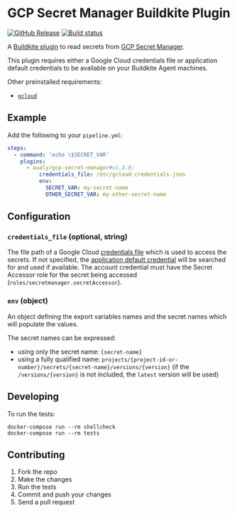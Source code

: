 # GCP Secret Manager Buildkite Plugin

[![GitHub Release](https://img.shields.io/github/release/avaly/gcp-secret-manager-buildkite-plugin.svg)](https://github.com/avaly/gcp-secret-manager-buildkite-plugin/releases) [![Build status](https://badge.buildkite.com/2d6dda24352064bc947c7affb868734d615bafeecb22102007.svg?branch=master)]()

A [Buildkite plugin](https://buildkite.com/docs/agent/v3/plugins) to read secrets from [GCP Secret Manager](https://cloud.google.com/secret-manager).

This plugin requires either a Google Cloud credentials file or application default credentials to be available on your
Buildkite Agent machines.

Other preinstalled requirements:

- [`gcloud`](https://cloud.google.com/sdk/)

## Example

Add the following to your `pipeline.yml`:

```yml
steps:
  - command: 'echo \$SECRET_VAR'
    plugins:
      - avaly/gcp-secret-manager#v1.3.0:
          credentials_file: /etc/gcloud-credentials.json
          env:
            SECRET_VAR: my-secret-name
            OTHER_SECRET_VAR: my-other-secret-name
```

## Configuration

### `credentials_file` (optional, string)

The file path of a Google Cloud [credentials file][1] which is used to access the secrets. If not specified, the
[application default credential][2] will be searched for and used if available.  The account credential must have the
Secret Accessor role for the secret being accessed (`roles/secretmanager.secretAccessor`).

### `env` (object)

An object defining the export variables names and the secret names which will populate the values.

The secret names can be expressed:

- using only the secret name: `{secret-name}`
- using a fully qualified name: `projects/{project-id-or-number}/secrets/{secret-name}/versions/{version}` (if the `/versions/{version}` is not included, the `latest` version will be used)

## Developing

To run the tests:

```shell
docker-compose run --rm shellcheck
docker-compose run --rm tests
```

## Contributing

1. Fork the repo
2. Make the changes
3. Run the tests
4. Commit and push your changes
5. Send a pull request

[1]: https://developers.google.com/workspace/guides/create-credentials#create_credentials_for_a_service_account
[2]: https://cloud.google.com/docs/authentication/application-default-credentials
